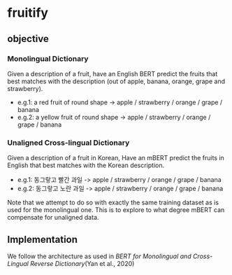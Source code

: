 # fruitify

## objective
### Monolingual Dictionary
Given a description of a fruit, have an English BERT predict the fruits that best matches with the description (out of apple, banana, orange, grape and strawberry).
- e.g.1: a red fruit of round shape -> apple / strawberry / orange / grape / banana
- e.g.2: a yellow fruit of round shape  -> apple / strawberry / orange / grape / banana


### Unaligned Cross-lingual Dictionary
Given a description of a fruit in Korean, Have an mBERT predict the fruits in English that best matches with the Korean description.
- e.g.1: 동그랗고 빨간 과일 -> apple / strawberry / orange / grape / banana
- e.g.2: 동그랗고 노란 과일 -> apple / strawberry / orange / grape / banana

Note that we attempt to do so with exactly the same training dataset as is used for the monolingual one. This is to explore to what degree mBERT can compensate for unaligned data. 


## Implementation
We follow the architecture as used in *BERT for Monolingual and Cross-Lingual Reverse Dictionary*(Yan et al., 2020)

